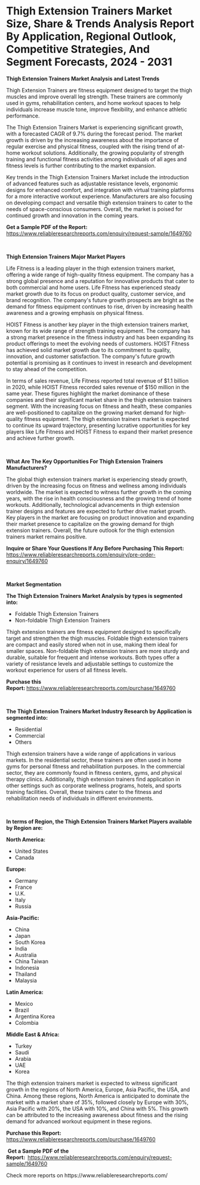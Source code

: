 <p><h1>Thigh Extension Trainers Market Size, Share & Trends Analysis Report By Application, Regional Outlook, Competitive Strategies, And Segment Forecasts, 2024 - 2031</h1></p><p><strong>Thigh Extension Trainers Market Analysis and Latest Trends</strong></p>
<p><p>Thigh Extension Trainers are fitness equipment designed to target the thigh muscles and improve overall leg strength. These trainers are commonly used in gyms, rehabilitation centers, and home workout spaces to help individuals increase muscle tone, improve flexibility, and enhance athletic performance.</p><p>The Thigh Extension Trainers Market is experiencing significant growth, with a forecasted CAGR of 9.7% during the forecast period. The market growth is driven by the increasing awareness about the importance of regular exercise and physical fitness, coupled with the rising trend of at-home workout solutions. Additionally, the growing popularity of strength training and functional fitness activities among individuals of all ages and fitness levels is further contributing to the market expansion.</p><p>Key trends in the Thigh Extension Trainers Market include the introduction of advanced features such as adjustable resistance levels, ergonomic designs for enhanced comfort, and integration with virtual training platforms for a more interactive workout experience. Manufacturers are also focusing on developing compact and versatile thigh extension trainers to cater to the needs of space-conscious consumers. Overall, the market is poised for continued growth and innovation in the coming years.</p></p>
<p><strong>Get a Sample PDF of the Report:&nbsp;</strong> <a href="https://www.reliableresearchreports.com/enquiry/request-sample/1649760">https://www.reliableresearchreports.com/enquiry/request-sample/1649760</a></p>
<p>&nbsp;</p>
<p><strong>Thigh Extension Trainers Major Market Players</strong></p>
<p><p>Life Fitness is a leading player in the thigh extension trainers market, offering a wide range of high-quality fitness equipment. The company has a strong global presence and a reputation for innovative products that cater to both commercial and home users. Life Fitness has experienced steady market growth due to its focus on product quality, customer service, and brand recognition. The company's future growth prospects are bright as the demand for fitness equipment continues to rise, driven by increasing health awareness and a growing emphasis on physical fitness.</p><p>HOIST Fitness is another key player in the thigh extension trainers market, known for its wide range of strength training equipment. The company has a strong market presence in the fitness industry and has been expanding its product offerings to meet the evolving needs of customers. HOIST Fitness has achieved solid market growth due to its commitment to quality, innovation, and customer satisfaction. The company's future growth potential is promising as it continues to invest in research and development to stay ahead of the competition.</p><p>In terms of sales revenue, Life Fitness reported total revenue of $1.1 billion in 2020, while HOIST Fitness recorded sales revenue of $150 million in the same year. These figures highlight the market dominance of these companies and their significant market share in the thigh extension trainers segment. With the increasing focus on fitness and health, these companies are well-positioned to capitalize on the growing market demand for high-quality fitness equipment. The thigh extension trainers market is expected to continue its upward trajectory, presenting lucrative opportunities for key players like Life Fitness and HOIST Fitness to expand their market presence and achieve further growth.</p></p>
<p>&nbsp;</p>
<p><strong>What Are The Key Opportunities For Thigh Extension Trainers Manufacturers?</strong></p>
<p><p>The global thigh extension trainers market is experiencing steady growth, driven by the increasing focus on fitness and wellness among individuals worldwide. The market is expected to witness further growth in the coming years, with the rise in health consciousness and the growing trend of home workouts. Additionally, technological advancements in thigh extension trainer designs and features are expected to further drive market growth. Key players in the market are focusing on product innovation and expanding their market presence to capitalize on the growing demand for thigh extension trainers. Overall, the future outlook for the thigh extension trainers market remains positive.</p></p>
<p><strong>Inquire or Share Your Questions If Any Before Purchasing This Report:</strong> <a href="https://www.reliableresearchreports.com/enquiry/pre-order-enquiry/1649760">https://www.reliableresearchreports.com/enquiry/pre-order-enquiry/1649760</a></p>
<p>&nbsp;</p>
<p><strong>Market Segmentation</strong></p>
<p><strong>The Thigh Extension Trainers Market Analysis by types is segmented into:</strong></p>
<p><ul><li>Foldable Thigh Extension Trainers</li><li>Non-foldable Thigh Extension Trainers</li></ul></p>
<p><p>Thigh extension trainers are fitness equipment designed to specifically target and strengthen the thigh muscles. Foldable thigh extension trainers are compact and easily stored when not in use, making them ideal for smaller spaces. Non-foldable thigh extension trainers are more sturdy and durable, suitable for frequent and intense workouts. Both types offer a variety of resistance levels and adjustable settings to customize the workout experience for users of all fitness levels.</p></p>
<p><strong>Purchase this Report:&nbsp;</strong><a href="https://www.reliableresearchreports.com/purchase/1649760">https://www.reliableresearchreports.com/purchase/1649760</a></p>
<p>&nbsp;</p>
<p><strong>The Thigh Extension Trainers Market Industry Research by Application is segmented into:</strong></p>
<p><ul><li>Residential</li><li>Commercial</li><li>Others</li></ul></p>
<p><p>Thigh extension trainers have a wide range of applications in various markets. In the residential sector, these trainers are often used in home gyms for personal fitness and rehabilitation purposes. In the commercial sector, they are commonly found in fitness centers, gyms, and physical therapy clinics. Additionally, thigh extension trainers find application in other settings such as corporate wellness programs, hotels, and sports training facilities. Overall, these trainers cater to the fitness and rehabilitation needs of individuals in different environments.</p></p>
<p>&nbsp;</p>
<p><strong>In terms of Region, the Thigh Extension Trainers Market Players available by Region are:</strong></p>
<p>
    <p> <strong> North America: </strong>
        <ul>
            <li>United States</li>
            <li>Canada</li>
        </ul>
        </p> 
    <p> <strong> Europe: </strong>
        <ul>
            <li>Germany</li>
            <li>France</li>
            <li>U.K.</li>
            <li>Italy</li>
            <li>Russia</li>
        </ul>
        </p> 
    <p> <strong> Asia-Pacific: </strong>
        <ul>
            <li>China</li>
            <li>Japan</li>
            <li>South Korea</li>
            <li>India</li>
            <li>Australia</li>
            <li>China Taiwan</li>
            <li>Indonesia</li>
            <li>Thailand</li>
            <li>Malaysia</li>
        </ul>
        </p> 
    <p> <strong> Latin America: </strong>
        <ul>
            <li>Mexico</li>
            <li>Brazil</li>
            <li>Argentina Korea</li>
            <li>Colombia</li>
        </ul>
        </p> 
    <p> <strong> Middle East & Africa: </strong>
        <ul>
            <li>Turkey</li>
            <li>Saudi</li>
            <li>Arabia</li>
            <li>UAE</li>
            <li>Korea</li>
        </ul>
    </p>
    </p>
<p><p>The thigh extension trainers market is expected to witness significant growth in the regions of North America, Europe, Asia Pacific, the USA, and China. Among these regions, North America is anticipated to dominate the market with a market share of 35%, followed closely by Europe with 30%, Asia Pacific with 20%, the USA with 10%, and China with 5%. This growth can be attributed to the increasing awareness about fitness and the rising demand for advanced workout equipment in these regions.</p></p>
<p><strong>Purchase this Report: </strong><a href="https://www.reliableresearchreports.com/purchase/1649760">https://www.reliableresearchreports.com/purchase/1649760</a></p>
<p>&nbsp;<strong>Get a Sample PDF of the Report:&nbsp;&nbsp;</strong><a href="https://www.reliableresearchreports.com/enquiry/request-sample/1649760">https://www.reliableresearchreports.com/enquiry/request-sample/1649760</a></p>
<p><strong></strong></p>
<p>Check more reports on https://www.reliableresearchreports.com/</p>
